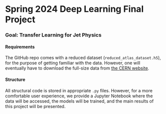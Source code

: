 # Spring 2024 Deep Learning Final Project

### Goal: Transfer Learning for Jet Physics

#### Requirements

The GitHub repo comes with a reduced dataset (```reduced_atlas_dataset.h5```), for the purpose of getting familiar with the data. However, one will eventually have to download the full-size data from [the CERN website](https://opendata.cern.ch/record/15013).

#### Structure

All structural code is stored in appropriate ```.py``` files. However, for a more comfortable user experience, we provide a Jupyter Notebook where the data will be accessed, the models will be trained, and the main results of this project will be presented.